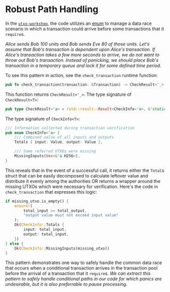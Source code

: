 # Robust Path Handling

In the [`utxo-workshop`](https://github.com/nczhu/utxo-workshop), the code utilizes an [enum](https://doc.rust-lang.org/rust-by-example/custom_types/enum.html) to manage a data race scenario in which a transaction could arrive before some transactions that it `require`s. 

*Alice sends Bob 100 units and Bob sends Eve 80 of those units. Let's assume that Bob's transaction is dependent upon Alice's transaction. If Alice's transaction takes a few more seconds to arrive, we do not want to throw out Bob's transaction. Instead of panicking, we should place Bob's transaction in a temporary queue and lock it for some defined time period.*

To see this pattern in action, see the `check_transaction` runtime function:

```rust
pub fn check_transaction(transaction: &Transaction) -> CheckResult<'_>
```

This function  returns `CheckResult<'_>`. The type signature of `CheckResult<T>`:

```rust
pub type CheckResult<'a> = rstd::result::Result<CheckInfo<'a>, &'static str>;
```

The type signature of `CheckInfo<T>`:

```rust
/// Information collected during transaction verification
pub enum CheckInfo<'a> {
    /// Combined value of all inputs and outputs
    Totals { input: Value, output: Value },

    /// Some referred UTXOs were missing
    MissingInputs(Vec<&'a H256>),
}
```

This reveals that in the event of a successful call, it returns either the `Total`s struct that can be easily decomposed to calculate leftover value and distribute it evenly among the authorities OR returns a wrapper around the missing UTXOs which were necessary for verification. Here's the code in `check_transaction` that expresses this logic:

```rust
if missing_utxo.is_empty() {
    ensure!(
        total_input >= total_output,
        "output value must not exceed input value"
    );
    Ok(CheckInfo::Totals {
        input: total_input,
        output: total_input,
    })
} else {
    Ok(CheckInfo::MissingInputs(missing_utxo))
}
```

This pattern demonstrates one way to safely handle the common data race that occurs when a conditional transaction arrives in the transaction pool before the arrival of a transaction that it `require`s. *We can extract this pattern to safely handle conditional paths in our code for which panics are undesirable, but it is also preferrable to pause processing.*